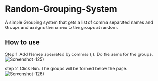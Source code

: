 # Random-Grouping-System
A simple Grouping system that gets a list of comma separated names and Groups and assigns the names to the groups at random.

## How to use
Step 1: Add Names spearated by commas (,). Do the same for the groups.
![Screenshot (125)](https://github.com/user-attachments/assets/d6c74bba-f1e2-4e88-b111-fca5f036e816)

step 2: Click Run. The groups will be formed below the page.
![Screenshot (126)](https://github.com/user-attachments/assets/6d8f8b89-604a-4c80-a92d-4dc9150e7bd9)

